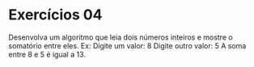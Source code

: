 # Exercícios 04
Desenvolva um algoritmo que leia dois números inteiros e mostre o somatório
entre eles.
Ex:
    Digite um valor: 8
    Digite outro valor: 5
    A soma entre 8 e 5 é igual a 13.